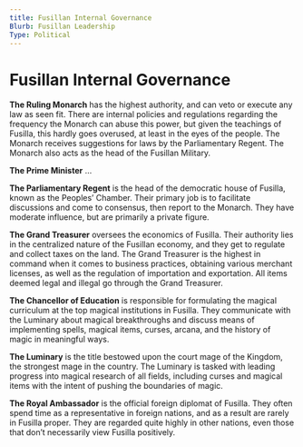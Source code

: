 ```yaml
---
title: Fusillan Internal Governance
Blurb: Fusillan Leadership
Type: Political
---
```

# Fusillan Internal Governance

**The Ruling Monarch** has the highest authority, and can veto or execute any law as seen fit. There are internal policies and regulations regarding the frequency the Monarch can abuse this power, but given the teachings of Fusilla, this hardly goes overused, at least in the eyes of the people. The Monarch receives suggestions for laws by the Parliamentary Regent. The Monarch also acts as the head of the Fusillan Military.

**The Prime Minister** …

**The Parliamentary Regent** is the head of the democratic house of Fusilla, known as the Peoples’ Chamber. Their primary job is to facilitate discussions and come to consensus, then report to the Monarch. They have moderate influence, but are primarily a private figure.

**The Grand Treasurer** oversees the economics of Fusilla. Their authority lies in the centralized nature of the Fusillan economy, and they get to regulate and collect taxes on the land. The Grand Treasurer is the highest in command when it comes to business practices, obtaining various merchant licenses, as well as the regulation of importation and exportation. All items deemed legal and illegal go through the Grand Treasurer.

**The Chancellor of Education** is responsible for formulating the magical curriculum at the top magical institutions in Fusilla. They communicate with the Luminary about magical breakthroughs and discuss means of implementing spells, magical items, curses, arcana, and the history of magic in meaningful ways.

**The Luminary** is the title bestowed upon the court mage of the Kingdom, the strongest mage in the country. The Luminary is tasked with leading progress into magical research of all fields, including curses and magical items with the intent of pushing the boundaries of magic. 

**The Royal Ambassador** is the official foreign diplomat of Fusilla. They often spend time as a representative in foreign nations, and as a result are rarely in Fusilla proper. They are regarded quite highly in other nations, even those that don’t necessarily view Fusilla positively.